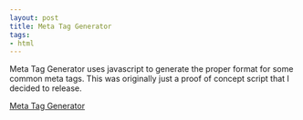 ```yaml
---
layout: post
title: Meta Tag Generator
tags:
- html
---
```

Meta Tag Generator uses javascript to generate the proper format for some  			common meta tags.  This was originally just a proof of concept 			script that I decided to release.

[Meta Tag Generator](/uploads/2008/metataggenerator_01a.zip)
